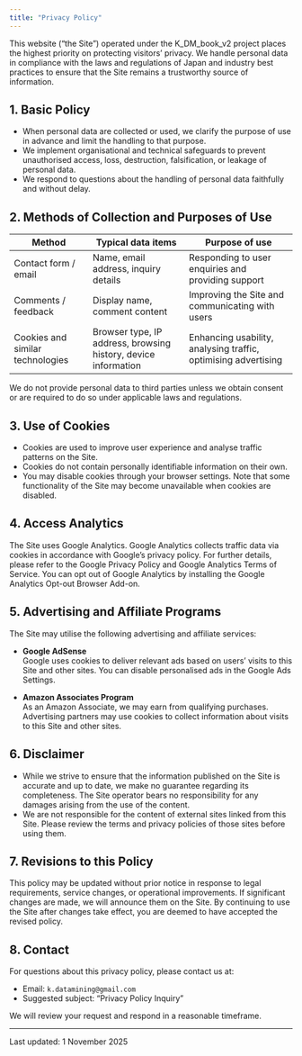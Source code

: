 ```yaml
---
title: "Privacy Policy"
---
```


This website (“the Site”) operated under the K_DM_book_v2 project places the highest priority on protecting visitors’ privacy. We handle personal data in compliance with the laws and regulations of Japan and industry best practices to ensure that the Site remains a trustworthy source of information.

## 1. Basic Policy
- When personal data are collected or used, we clarify the purpose of use in advance and limit the handling to that purpose.
- We implement organisational and technical safeguards to prevent unauthorised access, loss, destruction, falsification, or leakage of personal data.
- We respond to questions about the handling of personal data faithfully and without delay.

## 2. Methods of Collection and Purposes of Use
| Method | Typical data items | Purpose of use |
| --- | --- | --- |
| Contact form / email | Name, email address, inquiry details | Responding to user enquiries and providing support |
| Comments / feedback | Display name, comment content | Improving the Site and communicating with users |
| Cookies and similar technologies | Browser type, IP address, browsing history, device information | Enhancing usability, analysing traffic, optimising advertising |

We do not provide personal data to third parties unless we obtain consent or are required to do so under applicable laws and regulations.

## 3. Use of Cookies
- Cookies are used to improve user experience and analyse traffic patterns on the Site.
- Cookies do not contain personally identifiable information on their own.
- You may disable cookies through your browser settings. Note that some functionality of the Site may become unavailable when cookies are disabled.

## 4. Access Analytics
The Site uses Google Analytics. Google Analytics collects traffic data via cookies in accordance with Google’s privacy policy. For further details, please refer to the Google Privacy Policy and Google Analytics Terms of Service. You can opt out of Google Analytics by installing the Google Analytics Opt-out Browser Add-on.

## 5. Advertising and Affiliate Programs
The Site may utilise the following advertising and affiliate services:

- **Google AdSense**  
  Google uses cookies to deliver relevant ads based on users’ visits to this Site and other sites. You can disable personalised ads in the Google Ads Settings.

- **Amazon Associates Program**  
  As an Amazon Associate, we may earn from qualifying purchases. Advertising partners may use cookies to collect information about visits to this Site and other sites.

## 6. Disclaimer
- While we strive to ensure that the information published on the Site is accurate and up to date, we make no guarantee regarding its completeness. The Site operator bears no responsibility for any damages arising from the use of the content.
- We are not responsible for the content of external sites linked from this Site. Please review the terms and privacy policies of those sites before using them.

## 7. Revisions to this Policy
This policy may be updated without prior notice in response to legal requirements, service changes, or operational improvements. If significant changes are made, we will announce them on the Site. By continuing to use the Site after changes take effect, you are deemed to have accepted the revised policy.

## 8. Contact
For questions about this privacy policy, please contact us at:

- Email: `k.datamining@gmail.com`  
- Suggested subject: “Privacy Policy Inquiry”

We will review your request and respond in a reasonable timeframe.

---

Last updated: 1 November 2025
